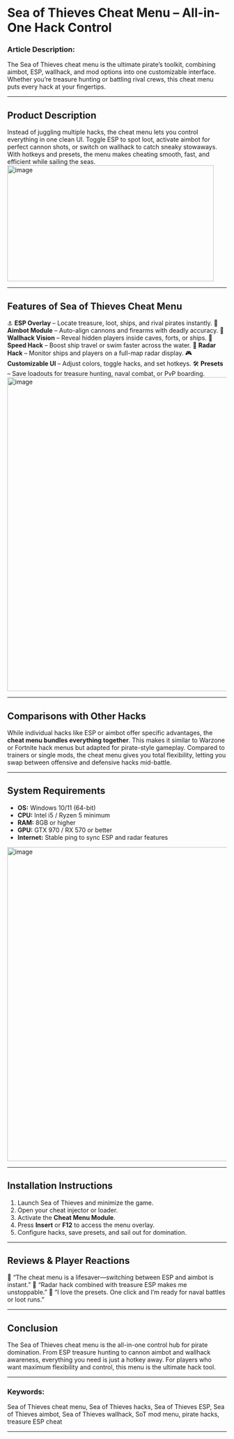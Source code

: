 # Sea of Thieves Cheat Menu – All-in-One Hack Control

### Article Description:

The Sea of Thieves cheat menu is the ultimate pirate’s toolkit, combining aimbot, ESP, wallhack, and mod options into one customizable interface. Whether you’re treasure hunting or battling rival crews, this cheat menu puts every hack at your fingertips.


---

## Product Description

Instead of juggling multiple hacks, the cheat menu lets you control everything in one clean UI. Toggle ESP to spot loot, activate aimbot for perfect cannon shots, or switch on wallhack to catch sneaky stowaways. With hotkeys and presets, the menu makes cheating smooth, fast, and efficient while sailing the seas.
<img width="474" height="266" alt="image" src="https://github.com/user-attachments/assets/0126f9c6-59fd-4080-b0fd-25793a7f784f" />

---

## Features of Sea of Thieves Cheat Menu

⚓ **ESP Overlay** – Locate treasure, loot, ships, and rival pirates instantly.
🎯 **Aimbot Module** – Auto-align cannons and firearms with deadly accuracy.
👀 **Wallhack Vision** – Reveal hidden players inside caves, forts, or ships.
🚀 **Speed Hack** – Boost ship travel or swim faster across the water.
📡 **Radar Hack** – Monitor ships and players on a full-map radar display.
🎮 **Customizable UI** – Adjust colors, toggle hacks, and set hotkeys.
🛠️ **Presets** – Save loadouts for treasure hunting, naval combat, or PvP boarding.
<img width="1280" height="720" alt="image" src="https://github.com/user-attachments/assets/04bf881e-cd5e-4861-bbcd-2f4dcb99065f" />

---

## Comparisons with Other Hacks

While individual hacks like ESP or aimbot offer specific advantages, the **cheat menu bundles everything together**. This makes it similar to Warzone or Fortnite hack menus but adapted for pirate-style gameplay. Compared to trainers or single mods, the cheat menu gives you total flexibility, letting you swap between offensive and defensive hacks mid-battle.

---

## System Requirements

* **OS:** Windows 10/11 (64-bit)
* **CPU:** Intel i5 / Ryzen 5 minimum
* **RAM:** 8GB or higher
* **GPU:** GTX 970 / RX 570 or better
* **Internet:** Stable ping to sync ESP and radar features
<img width="1280" height="720" alt="image" src="https://github.com/user-attachments/assets/5cc3e255-ca94-47e4-9d42-53a3e0713aa3" />

---

## Installation Instructions

1. Launch Sea of Thieves and minimize the game.
2. Open your cheat injector or loader.
3. Activate the **Cheat Menu Module**.
4. Press **Insert** or **F12** to access the menu overlay.
5. Configure hacks, save presets, and sail out for domination.

---

## Reviews & Player Reactions

💬 “The cheat menu is a lifesaver—switching between ESP and aimbot is instant.”
💬 “Radar hack combined with treasure ESP makes me unstoppable.”
💬 “I love the presets. One click and I’m ready for naval battles or loot runs.”

---

## Conclusion

The Sea of Thieves cheat menu is the all-in-one control hub for pirate domination. From ESP treasure hunting to cannon aimbot and wallhack awareness, everything you need is just a hotkey away. For players who want maximum flexibility and control, this menu is the ultimate hack tool.

---

### Keywords:

Sea of Thieves cheat menu, Sea of Thieves hacks, Sea of Thieves ESP, Sea of Thieves aimbot, Sea of Thieves wallhack, SoT mod menu, pirate hacks, treasure ESP cheat

---
